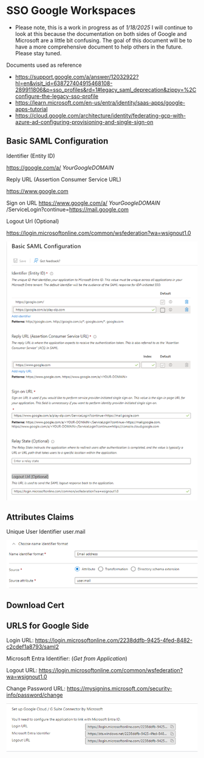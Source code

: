 
# SSO Google Workspaces

* Please note, this is a work in progress as of *1/18/2025* I will continue to look at this because the documentation on both sides of Google and Microsoft are a little bit confusing. The goal of this document will be to have a more comprehensive document to help others in the future. Please stay tuned. 

Documents used as reference
* https://support.google.com/a/answer/12032922?hl=en&visit_id=638727404915468108-289911806&p=sso_profiles&rd=1#legacy_saml_deprecation&zippy=%2Cconfigure-the-legacy-sso-profile
* https://learn.microsoft.com/en-us/entra/identity/saas-apps/google-apps-tutorial
* https://cloud.google.com/architecture/identity/federating-gcp-with-azure-ad-configuring-provisioning-and-single-sign-on


## Basic SAML Configuration



Identifier (Entity ID)

https://google.com/a/ *YourGoogleDOMAIN*

Reply URL (Assertion Consumer Service URL)

https://www.google.com

Sign on URL
https://www.google.com/a/ *YourGoogleDOMAIN* /ServiceLogin?continue=https://mail.google.com

Logout Url (Optional)

https://login.microsoftonline.com/common/wsfederation?wa=wsignout1.0

![alt text](../Assets/SSOWorkspaces/Image1.png)

## Attributes Claims

Unique User Identifier          user.mail

![](../Assets/SSOWorkspaces/Image2.png)

## Download Cert

## URLS for Google Side

Login URL: https://login.microsoftonline.com/2238ddfb-9425-4fed-8482-c2cdef1a8793/saml2

Microsoft Entra Identifier: (*Get from Application*)

Logout URL: https://login.microsoftonline.com/common/wsfederation?wa=wsignout1.0

Change Password URL: https://mysignins.microsoft.com/security-info/password/change

![alt text](../Assets/SSOWorkspaces/image3.png)
